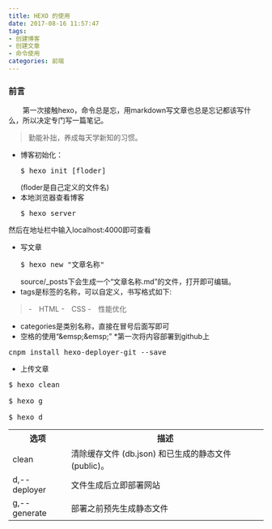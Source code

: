 ```yaml
---
title: HEXO 的使用
date: 2017-08-16 11:57:47
tags:
- 创建博客
- 创建文章
- 命令使用
categories: 前端
---
```

### 前言 ###
&emsp;&emsp;第一次接触hexo，命令总是忘，用markdown写文章也总是忘记都该写什么，所以决定专门写一篇笔记。<br>
> 勤能补拙，养成每天学新知的习惯。

<p hidden><!--more--></p>


* 博客初始化：
    <pre>$ hexo init [floder]</pre>(floder是自己定义的文件名)
* 本地浏览器查看博客
    <pre>$ hexo server</pre>
然后在地址栏中输入localhost:4000即可查看
* 写文章
    <pre>$ hexo new "文章名称"</pre>
    source/_posts下会生成一个“文章名称.md”的文件，打开即可编辑。
*  tags是标签的名称，可以自定义，书写格式如下:
> -&emsp;HTML
> -&emsp;CSS
> -&emsp;性能优化
* categories是类别名称，直接在冒号后面写即可
* 空格的使用“&amp;emsp;&amp;emsp;”
*第一次将内容部署到github上
<pre>cnpm install hexo-deployer-git --save<br></pre>
* 上传文章
<pre>
$ hexo clean<br>
$ hexo g<br>
$ hexo d
</pre>
<table>
<tr><th>选项</th><th>描述</th></tr>
<tr><td>clean</td><td>清除缓存文件 (db.json) 和已生成的静态文件 (public)。</td></tr>
<tr><td>d,--deployer</td><td>文件生成后立即部署网站</td></tr>
<tr><td>g,--generate</td><td>部署之前预先生成静态文件</td></tr>
</table>
